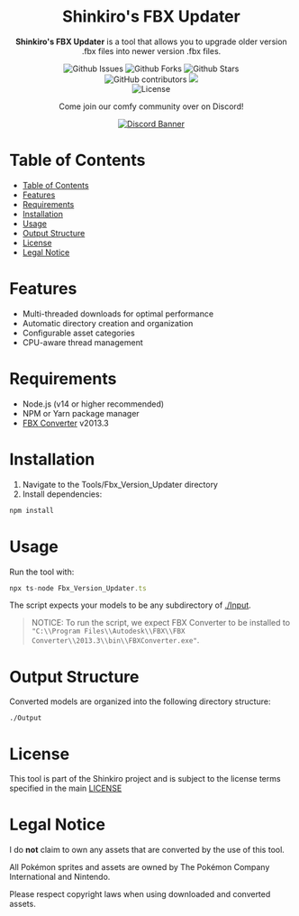 <div align="center">
  <!-- <img src="..." title="Shinkiro Logo" alt="Shinkiro Logo" /> -->
  <h1 align="center">Shinkiro's FBX Updater</h1>

  **Shinkiro's FBX Updater** is a tool that allows you to upgrade older version .fbx files into newer version .fbx files.

  <img alt="Github Issues" src="https://img.shields.io/github/issues/Toxocious/Shinkiro?style=for-the-badge&logo=appveyor" />
  <img alt="Github Forks" src="https://img.shields.io/github/forks/Toxocious/Shinkiro?style=for-the-badge&logo=appveyor" />
  <img alt="Github Stars" src="https://img.shields.io/github/stars/Toxocious/Shinkiro?style=for-the-badge&logo=appveyor" />
  <br />

  <img alt="GitHub contributors" src="https://img.shields.io/github/contributors/Toxocious/Shinkiro?style=for-the-badge">
    <a href="https://visitorbadge.io/status?path=https%3A%2F%2Fgithub.com%2FToxocious%Shinkiro">
    <img src="https://api.visitorbadge.io/api/visitors?path=https%3A%2F%2Fgithub.com%2FToxocious%Shinkiro&label=Views&countColor=%234a618f&labelStyle=upper" />
  </a>
  <br />

  <img alt="License" src="https://img.shields.io/github/license/Toxocious/Shinkiro?style=for-the-badge&logo=appveyor" />

  Come join our comfy community over on Discord!

  <a href="https://discord.gg/NRZ2zWfpwK" target="_blank">
    <img src="https://discord.com/api/guilds/1002005327555862620/widget.png?style=banner2" alt="Discord Banner" />
  </a>
</div>



# Table of Contents
- [Table of Contents](#table-of-contents)
- [Features](#features)
- [Requirements](#requirements)
- [Installation](#installation)
- [Usage](#usage)
- [Output Structure](#output-structure)
- [License](#license)
- [Legal Notice](#legal-notice)



# Features
- Multi-threaded downloads for optimal performance
- Automatic directory creation and organization
- Configurable asset categories
- CPU-aware thread management



# Requirements
- Node.js (v14 or higher recommended)
- NPM or Yarn package manager
- [FBX Converter](https://aps.autodesk.com/developer/overview/fbx-converter-archives) v2013.3



# Installation
1. Navigate to the Tools/Fbx_Version_Updater directory
2. Install dependencies:

```bash
npm install
```



# Usage
Run the tool with:

```typescript
npx ts-node Fbx_Version_Updater.ts
```

The script expects your models to be any subdirectory of [./Input](./Input).

> NOTICE: To run the script, we expect FBX Converter to be installed to `"C:\\Program Files\\Autodesk\\FBX\\FBX Converter\\2013.3\\bin\\FBXConverter.exe"`.



# Output Structure
Converted models are organized into the following directory structure:

```
./Output
```



# License
This tool is part of the Shinkiro project and is subject to the license terms specified in the main [LICENSE](../../LICENSE.md)



# Legal Notice
I do **not** claim to own any assets that are converted by the use of this tool.

All Pokémon sprites and assets are owned by The Pokémon Company International and Nintendo.

Please respect copyright laws when using downloaded and converted assets.
